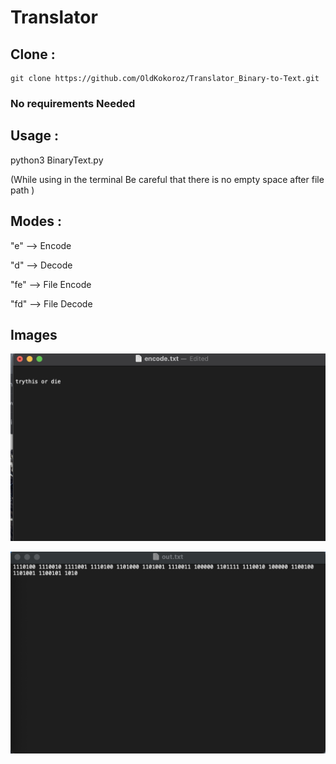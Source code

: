 # Translator


## Clone :

    git clone https://github.com/OldKokoroz/Translator_Binary-to-Text.git


### No requirements Needed


## Usage :

python3 BinaryText.py 

(While using in the terminal Be careful that there is no empty space after file path )

## Modes : 

   "e" --> Encode

   "d" --> Decode

   "fe" --> File Encode

   "fd" --> File Decode


## Images 

![File to Encode / Decode](message_file.JPG)


![Output](binary_output.JPG)
